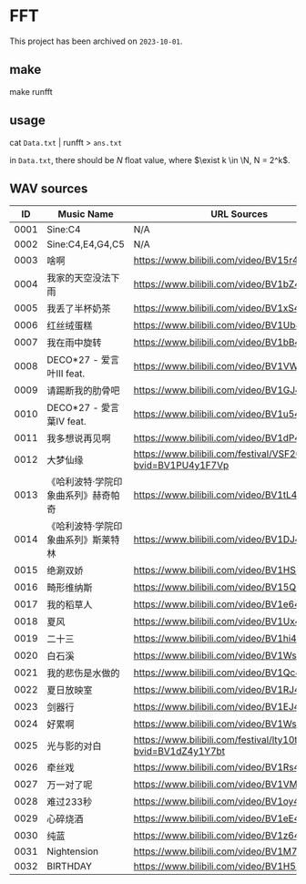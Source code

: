 # FFT

This project has been archived on `2023-10-01`.

## make
make runfft

## usage

cat `Data.txt` | runfft > `ans.txt`

in `Data.txt`, there should be $N$ float value, where $\exist k \in \N, N = 2^k$.

## WAV sources

| ID   | Music Name                          | URL Sources                                                  |
| ---- | ----------------------------------- | ------------------------------------------------------------ |
| 0001 | Sine:C4                             | N/A                                                          |
| 0002 | Sine:C4,E4,G4,C5                    | N/A                                                          |
| 0003 | 啥啊                                | https://www.bilibili.com/video/BV15r4y1E72p/                 |
| 0004 | 我家的天空没法下雨                  | https://www.bilibili.com/video/BV1bZ4y1U7ah/                 |
| 0005 | 我丢了半杯奶茶                      | https://www.bilibili.com/video/BV1xS4y1G7az/                 |
| 0006 | 红丝绒蛋糕                          | https://www.bilibili.com/video/BV1Ub4y1q7Cv/                 |
| 0007 | 我在雨中旋转                        | https://www.bilibili.com/video/BV1bB4y1c7X4/                 |
| 0008 | DECO*27 - 爱言叶Ⅲ feat.             | https://www.bilibili.com/video/BV1VW41127aW/                 |
| 0009 | 请踢断我的肋骨吧                    | https://www.bilibili.com/video/BV1GJ411J7wG/                 |
| 0010 | DECO*27 - 愛言葉Ⅳ feat.             | https://www.bilibili.com/video/BV1u54y1f7mY/                 |
| 0011 | 我多想说再见啊                      | https://www.bilibili.com/video/BV1dP4y1T7TU/                 |
| 0012 | 大梦仙缘                            | https://www.bilibili.com/festival/VSF2022live?bvid=BV1PU4y1F7Vp |
| 0013 | 《哈利波特·学院印象曲系列》赫奇帕奇 | https://www.bilibili.com/video/BV1tL4y1Y7iF/                 |
| 0014 | 《哈利波特·学院印象曲系列》斯莱特林 | https://www.bilibili.com/video/BV1DJ411w7Qw/                 |
| 0015 | 绝涮双娇                            | https://www.bilibili.com/video/BV1HS4y1y7nL/                 |
| 0016 | 畸形维纳斯                          | https://www.bilibili.com/video/BV15Q4y1m7uq/                 |
| 0017 | 我的稻草人                          | https://www.bilibili.com/video/BV1e64y1s7Cg/                 |
| 0018 | 夏风                                | https://www.bilibili.com/video/BV1Ux411F7Nh/                 |
| 0019 | 二十三                              | https://www.bilibili.com/video/BV1hi4y1j7e2/                 |
| 0020 | 白石溪                              | https://www.bilibili.com/video/BV1Ws411X7BJ/                 |
| 0021 | 我的悲伤是水做的                    | https://www.bilibili.com/video/BV1Qc411h7Ys/                 |
| 0022 | 夏日放映室                          | https://www.bilibili.com/video/BV1RJ411x7uQ/                 |
| 0023 | 剑器行                              | https://www.bilibili.com/video/BV1EJ411k7gu/                 |
| 0024 | 好累啊                              | https://www.bilibili.com/video/BV1Ws41137Yk/                 |
| 0025 | 光与影的对白                        | https://www.bilibili.com/festival/lty10th?bvid=BV1dZ4y1Y7bt  |
| 0026 | 牵丝戏                              | https://www.bilibili.com/video/BV1Rs411D79b/                 |
| 0027 | 万一对了呢                          | https://www.bilibili.com/video/BV1VM4y1w7r1/                 |
| 0028 | 难过233秒                           | https://www.bilibili.com/video/BV1oy4y1M7zi/                 |
| 0029 | 心碎烧酒                            | https://www.bilibili.com/video/BV1eE411K7iw/                 |
| 0030 | 纯蓝                                | https://www.bilibili.com/video/BV1z64y1b7H4/                 |
| 0031 | Nightension                         | https://www.bilibili.com/video/BV1M741187C5/                 |
| 0032 | BIRTHDAY                            | https://www.bilibili.com/video/BV1H5411j71c/                 |

